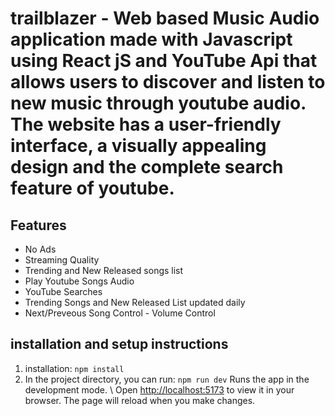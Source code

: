 # trailblazer - **Web based Music Audio application made with Javascript using React jS and YouTube Api that allows users to discover and listen to new music through youtube audio. The website has a user-friendly interface, a visually appealing design and the complete search feature of youtube.** 
## Features
 - No Ads
 - Streaming Quality
 - Trending and New Released songs list 
 - Play Youtube Songs Audio 
 - YouTube Searches
 - Trending Songs and New Released List updated daily
 - Next/Preveous Song Control - Volume Control 
 ## installation and setup instructions 
1. installation: `npm install` 
2. In the project directory, you can run: `npm run dev` Runs the app in the development mode.
\ Open [http://localhost:5173](http://localhost:5173) to view it in your browser. The page will reload when you make changes.
